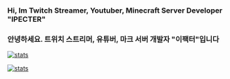 ### Hi, Im Twitch Streamer, Youtuber, Minecraft Server Developer "IPECTER"
### 안녕하세요. 트위치 스트리머, 유튜버, 마크 서버 개발자 "이팩터"입니다

[![stats](https://github-readme-stats.vercel.app/api?username=IPECTER&count_private=true&show_icons=true&theme=material-palenight&bg_color=DEG,ffffff,000000&locale=kr)](https://github.com/IPECTER)

[![stats](https://github-readme-stats.vercel.app/api/top-langs/?username=IPECTER&langs_count=8&count_private=true&show_icons=true&theme=material-palenight&locale=kr)](https://github.com/IPECTER)

